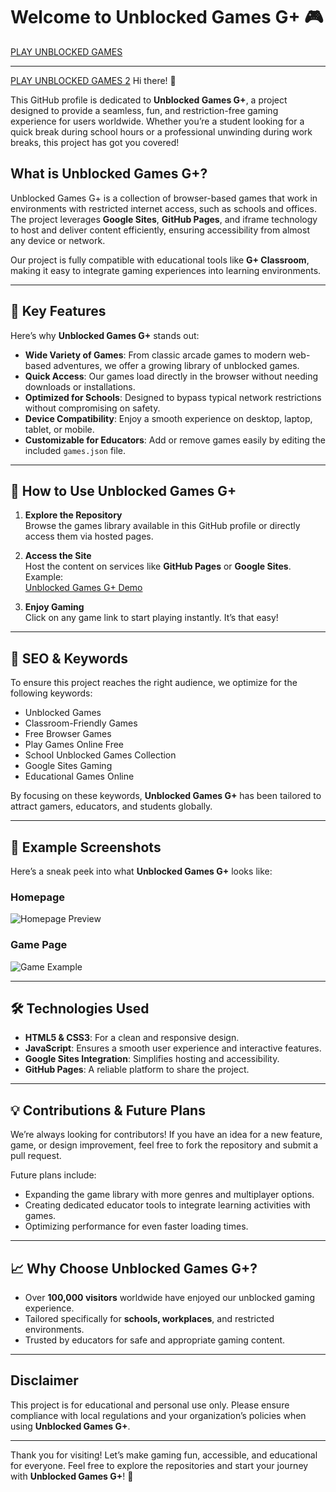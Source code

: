 # Welcome to **Unblocked Games G+** 🎮  

<a href="https://sites.google.com/classrooms.management/view/">PLAY UNBLOCKED GAMES</a>
<hr>
<a href="https://sites.google.com/view/drive-u-7-home-2/">PLAY UNBLOCKED GAMES 2</a>
Hi there! 👋  

This GitHub profile is dedicated to **Unblocked Games G+**, a project designed to provide a seamless, fun, and restriction-free gaming experience for users worldwide. Whether you’re a student looking for a quick break during school hours or a professional unwinding during work breaks, this project has got you covered!  

## What is Unblocked Games G+?  

Unblocked Games G+ is a collection of browser-based games that work in environments with restricted internet access, such as schools and offices. The project leverages **Google Sites**, **GitHub Pages**, and iframe technology to host and deliver content efficiently, ensuring accessibility from almost any device or network.  

Our project is fully compatible with educational tools like **G+ Classroom**, making it easy to integrate gaming experiences into learning environments.  

---

## 🌟 Key Features  

Here’s why **Unblocked Games G+** stands out:  

- **Wide Variety of Games**: From classic arcade games to modern web-based adventures, we offer a growing library of unblocked games.  
- **Quick Access**: Our games load directly in the browser without needing downloads or installations.  
- **Optimized for Schools**: Designed to bypass typical network restrictions without compromising on safety.  
- **Device Compatibility**: Enjoy a smooth experience on desktop, laptop, tablet, or mobile.  
- **Customizable for Educators**: Add or remove games easily by editing the included `games.json` file.  

---

## 🚀 How to Use Unblocked Games G+  

1. **Explore the Repository**  
   Browse the games library available in this GitHub profile or directly access them via hosted pages.  

2. **Access the Site**  
   Host the content on services like **GitHub Pages** or **Google Sites**. Example:  
   [Unblocked Games G+ Demo](https://yourusername.github.io/unblocked-games-gplus)  

3. **Enjoy Gaming**  
   Click on any game link to start playing instantly. It’s that easy!  

---

## 🎨 SEO & Keywords  

To ensure this project reaches the right audience, we optimize for the following keywords:  

- Unblocked Games  
- Classroom-Friendly Games  
- Free Browser Games  
- Play Games Online Free  
- School Unblocked Games Collection  
- Google Sites Gaming  
- Educational Games Online  

By focusing on these keywords, **Unblocked Games G+** has been tailored to attract gamers, educators, and students globally.  

---

## 📸 Example Screenshots  

Here’s a sneak peek into what **Unblocked Games G+** looks like:  

### Homepage  
![Homepage Preview](https://via.placeholder.com/800x450)  

### Game Page  
![Game Example](https://via.placeholder.com/800x450)  

---

## 🛠️ Technologies Used  

- **HTML5 & CSS3**: For a clean and responsive design.  
- **JavaScript**: Ensures a smooth user experience and interactive features.  
- **Google Sites Integration**: Simplifies hosting and accessibility.  
- **GitHub Pages**: A reliable platform to share the project.  

---

## 💡 Contributions & Future Plans  

We’re always looking for contributors! If you have an idea for a new feature, game, or design improvement, feel free to fork the repository and submit a pull request.  

Future plans include:  

- Expanding the game library with more genres and multiplayer options.  
- Creating dedicated educator tools to integrate learning activities with games.  
- Optimizing performance for even faster loading times.  

---

## 📈 Why Choose Unblocked Games G+?  

- Over **100,000 visitors** worldwide have enjoyed our unblocked gaming experience.  
- Tailored specifically for **schools, workplaces**, and restricted environments.  
- Trusted by educators for safe and appropriate gaming content.  

---

## Disclaimer  

This project is for educational and personal use only. Please ensure compliance with local regulations and your organization’s policies when using **Unblocked Games G+**.  

---

Thank you for visiting! Let’s make gaming fun, accessible, and educational for everyone. Feel free to explore the repositories and start your journey with **Unblocked Games G+**! 🎉  
